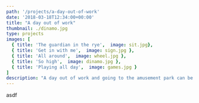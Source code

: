 ```yaml
---
path: '/projects/a-day-out-of-work'
date: '2018-03-18T12:34:00+00:00'
title: "A day out of work"
thumbnail: ./dinamo.jpg
type: projects
images: [
  { title: 'The guardian in the rye',  image: sit.jpg},
  { title: 'Get in with me',  image: sign.jpg },
  { title: 'All around',  image: wheel.jpg },
  { title: 'So high',  image: dinamo.jpg },
  { title: 'Playing all day',  image: games.jpg }
]
description: "A day out of work and going to the amusement park can be great for all. Lorem ipsum dolor sit amet, consectetur adipiscing elit. Nunc sit amet augue lorem. Pellentesque habitant morbi tristique senectus et netus et malesuada fames ac turpis egestas. Aenean cursus sem ligula, quis facilisis erat bibendum ut."
---
```

asdf